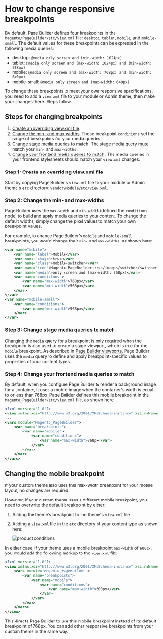 # How to change responsive breakpoints

By default, Page Builder defines four breakpoints in the `Magento/PageBuilder/etc/view.xml` file: `desktop`, `tablet`, `mobile`, and `mobile-small`. The default values for these breakpoints can be expressed in the following media queries:

-  desktop: `@media only screen and (min-width: 1024px)`
-  tablet: `@media only screen and (max-width: 1024px) and (min-width: 768px)`
-  mobile: `@media only screen and (max-width: 768px) and (min-width: 640px)`
-  mobile-small: `@media only screen and (max-width: 640px)`

To change these breakpoints to meet your own responsive specifications, you need to add a `view.xml` file to your module or Admin theme, then make your changes there. Steps follow.

## Steps for changing breakpoints

1. [Create an overriding view.xml file](#step-1-create-an-overriding-viewxml-file).
1. [Change the min- and max-widths](#step-2-change-the-min--and-max-widths). These breakpoint `conditions` set the range of breakpoints for your media queries.
1. [Change stage media queries to match](#step-3-change-stage-media-queries-to-match). The stage media query must match your `min-` and `max-widths`.
1. [Change your frontend media queries to match](#step-4-change-your-frontend-media-queries-to-match). The media queries in your frontend stylesheets should match your `view.xml` changes.

### Step 1: Create an overriding view.xml file

Start by copying Page Builder's `view.xml` file to your module or Admin theme's `etc` directory: `Vendor/Module/etc/view.xml`.

### Step 2: Change the min- and max-widths

Page Builder uses the `max-width` and `min-width` (defined the `conditions` node) to build and apply media queries to your content. To change the default widths, simply change the pixel values to match your own breakpoint values.

For example, to change Page Builder's `mobile` and `mobile-small` breakpoints, you would change their `min-` and `max-widths`, as shown here:

```xml
<var name="mobile">
    <var name="label">Mobile</var>
    <var name="stage">true</var>
    <var name="class">mobile-switcher</var>
    <var name="icon">Magento_PageBuilder::css/images/switcher/switcher-mobile.svg</var>
    <var name="media">only screen and (max-width: 768px)</var>
    <var name="conditions">
        <var name="max-width">768px</var>
        <var name="min-width">568px</var>
    </var>
</var>
<var name="mobile-small">
    <var name="conditions">
        <var name="max-width">568px</var>
    </var>
</var>
```

### Step 3: Change stage media queries to match

Changing the `media` query for a breakpoint is only required when the breakpoint is also used to create a stage viewport, which is true for the `mobile` breakpoint. As described in [Page Builder viewports](viewports-and-breakpoints.md#viewxml), Page Builder uses the `media` query to define and apply breakpoint-specific values to properties of your content types.

### Step 4: Change your frontend media queries to match





By default, when you configure Page Builder to render a background image for a container, it uses a mobile image when the container's width is equal to or less than 768px. Page Builder defines this mobile breakpoint in the `Magento_PageBuilder/etc/view.xml` file, as shown here:

```xml
<?xml version="1.0"?>
<view xmlns:xsi="http://www.w3.org/2001/XMLSchema-instance" xsi:noNamespaceSchemaLocation="urn:magento:framework:Config/etc/view.xsd">
...
<vars module="Magento_PageBuilder">
    <var name="breakpoints">
        <var name="mobile">
            <var name="conditions">
                <var name="max-width">768px</var>
            </var>
        </var>
    </var>
</vars>
```

## Changing the mobile breakpoint

If your custom theme also uses this max-width breakpoint for your mobile layout, no changes are required.

However, if your custom theme uses a different mobile breakpoint, you need to overwrite the default breakpoint by either:

1. Adding the theme's breakpoint to the theme's `view.xml` file.
2. Adding a `view.xml` file in the `etc` directory of your content type as shown here:

    ![product conditions](../images/how-to-change-breakpoint.png "Add view.xml file")

In either case, if your theme uses a mobile breakpoint `max-width` of `600px`, you would add the following markup to the `view.xml` file:

```xml
<?xml version="1.0"?>
<view xmlns:xsi="http://www.w3.org/2001/XMLSchema-instance" xsi:noNamespaceSchemaLocation="urn:magento:framework:Config/etc/view.xsd">
    <vars module="Magento_PageBuilder">
        <var name="breakpoints">
            <var name="mobile">
                <var name="conditions">
                    <var name="max-width">600px</var>
                </var>
            </var>
        </var>
    </vars>
</view>
```

This directs Page Builder to use this mobile breakpoint instead of its default breakpoint of 768px. You can add other responsive breakpoints from your custom theme in the same way.
